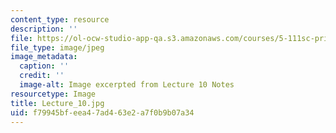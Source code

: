 ```yaml
---
content_type: resource
description: ''
file: https://ol-ocw-studio-app-qa.s3.amazonaws.com/courses/5-111sc-principles-of-chemical-science-fall-2014/f79945bfeea47ad463e2a7f0b9b07a34_Lecture_10.jpg
file_type: image/jpeg
image_metadata:
  caption: ''
  credit: ''
  image-alt: Image excerpted from Lecture 10 Notes
resourcetype: Image
title: Lecture_10.jpg
uid: f79945bf-eea4-7ad4-63e2-a7f0b9b07a34
---
```

